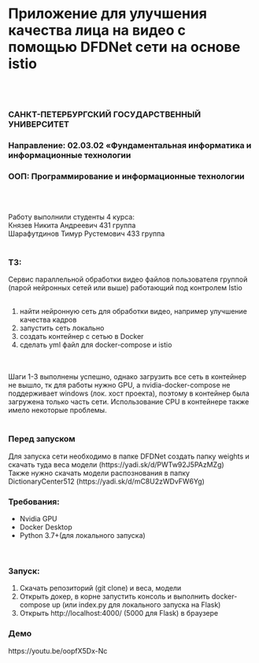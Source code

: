 # Приложение для улучшения качества лица на видео с помощью DFDNet сети на основе istio #
<br><br>
### САНКТ-ПЕТЕРБУРГСКИЙ ГОСУДАРСТВЕННЫЙ УНИВЕРСИТЕТ<br>
### Направление: 02.03.02 «Фундаментальная информатика и информационные технологии<br>
### ООП: Программирование и информационные технологии
<br><br>

Работу выполнили студенты 4 курса:<br>
Князев Никита Андреевич 431 группа<br>
Шарафутдинов Тимур Рустемович 433 группа
<br><br>
<h3>ТЗ:</h3>
Сервис параллельной обработки видео файлов пользователя группой (парой нейронных сетей или выше) работающий под контролем Istio<br><br>
<ol>
  <li>найти нейронную сеть для обработки видео, например улучшение качества кадров</li>
  <li>запустить сеть локально</li>
  <li>создать контейнер с сетью в Docker</li>
  <li>сделать yml файл для docker-compose и istio</li>
</ol>
<br><br>
Шаги 1-3 выполнены успешно, однако загрузить все сеть в контейнер не вышло, тк для работы нужно GPU, а nvidia-docker-compose не поддерживает windows (лок. хост проекта), поэтому в контейнер была загружена только часть сети. Использование CPU в контейнере также имело некоторые проблемы.
<br><br>
<h3>Перед запуском</h3>
Для запуска сети необходимо в папке DFDNet создать папку weights и скачать туда веса модели (https://yadi.sk/d/PWTw92J5PAzMZg)<br>
Также нужно скачать модели распознования в папку DictionaryCenter512 (https://yadi.sk/d/mC8U2zWDvFW6Yg)
<br>
<h3>Требования:</h3>
<ul>
  <li>Nvidia GPU</li>
  <li>Docker Desktop</li>
  <li>Python 3.7+(для локального запуска)</li>
</ul>
<br>
<h3>Запуск:</h3>
<ol>
  <li>Скачать репозиторий (git clone) и веса, модели</li>
  <li>Открыть докер, в корне запустить консоль и выполнить docker-compose up (или index.py для локального запуска на Flask)</li>
  <li>Открыть http://localhost:4000/ (5000 для Flask) в браузере</li>
</ol>

<h3>Демо</h3>
https://youtu.be/oopfX5Dx-Nc
